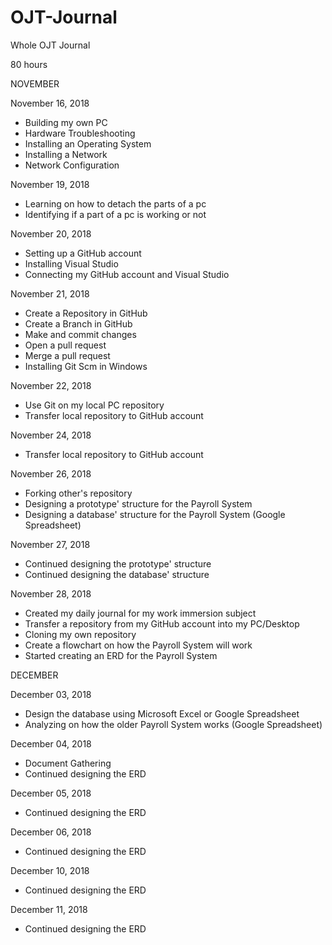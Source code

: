 # OJT-Journal
Whole OJT Journal

80 hours

NOVEMBER

November 16, 2018
- Building my own PC
- Hardware Troubleshooting
- Installing an Operating System
- Installing a Network
- Network Configuration

November 19, 2018
- Learning on how to detach the parts of a pc
- Identifying if a part of a pc is working or not

November 20, 2018
- Setting up a GitHub account
- Installing Visual Studio
- Connecting my GitHub account and Visual Studio

November 21, 2018
- Create a Repository in GitHub
- Create a Branch in GitHub
- Make and commit changes
- Open a pull request
- Merge a pull request
- Installing Git Scm in Windows

November 22, 2018
- Use Git on my local PC repository
- Transfer local repository to GitHub account

November 24, 2018
- Transfer local repository to GitHub account

November 26, 2018
- Forking other's repository
- Designing a prototype' structure for the Payroll System
- Designing a database' structure for the Payroll System (Google Spreadsheet)

November 27, 2018
- Continued designing the prototype' structure
- Continued designing the database' structure

November 28, 2018
- Created my daily journal for my work immersion subject
- Transfer a repository from my GitHub account into my PC/Desktop
- Cloning my own repository
- Create a flowchart on how the Payroll System will work
- Started creating an ERD for the Payroll System

DECEMBER

December 03, 2018
- Design the database using Microsoft Excel or Google Spreadsheet
- Analyzing on how the older Payroll System works (Google Spreadsheet)

December 04, 2018
- Document Gathering
- Continued designing the ERD

December 05, 2018
- Continued designing the ERD

December 06, 2018
- Continued designing the ERD

December 10, 2018
- Continued designing the ERD

December 11, 2018
- Continued designing the ERD
